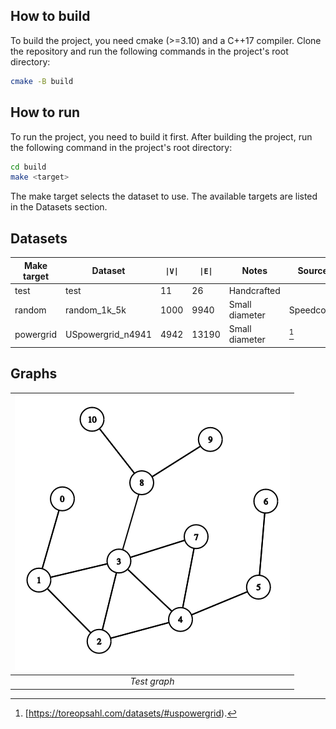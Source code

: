 ## How to build
To build the project, you need cmake (>=3.10) and a C++17 compiler. Clone the repository and run the following commands in the project's root directory:
```bash
cmake -B build
```
## How to run
To run the project, you need to build it first. After building the project, run the following command in the project's root directory:
```bash
cd build
make <target>
```
The make target selects the dataset to use. The available targets are listed in the Datasets section.

## Datasets
| Make target | Dataset           | `\|V\|` | `\|E\|` | Notes          | Source    |
|-------------|-------------------|---------|---------|----------------|-----------|
| test        | test              | 11      | 26      | Handcrafted    |           |
| random      | random_1k_5k      | 1000    | 9940    | Small diameter | Speedcode |
| powergrid   | USpowergrid_n4941 | 4942    | 13190   | Small diameter | [^1]      |

## Graphs
| ![Test graph](docs/test_graph.png) | 
|:--:| 
| *Test graph* |

[^1]: [https://toreopsahl.com/datasets/#uspowergrid).
